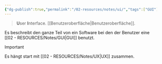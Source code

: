 ```yaml
---
{"dg-publish":true,"permalink":"/02-resources/notes/ui/","tags":["GUI"],"noteIcon":"","updated":"2024-08-02T05:28:22.831+02:00"}
---
```


>**U**ser **I**nterface.
> [[Benutzeroberfläche\|Benutzeroberfläche]].

Es beschreibt den ganze Teil von ein Software bei den der Benutzer eine [[02 - RESOURCES/Notes/GUI\|GUI]] benutzt.

> [!important] 
> Es hängt start mit [[02 - RESOURCES/Notes/UX\|UX]] zusammen.

